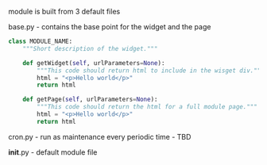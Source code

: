 module is built from 3 default files

base.py - contains the base point for the widget and the page


```python
class MODULE_NAME:
    """Short description of the widget."""

    def getWidget(self, urlParameters=None):
        """This code should return html to include in the wisget div."""
        html = "<p>Hello world</p>"
        return html

    def getPage(self, urlParameters=None):
        """This code should return the html for a full module page."""
        html = "<p>Hello world</p>"
        return html
```

cron.py - run as maintenance every periodic time - TBD

__init__.py - default module file
